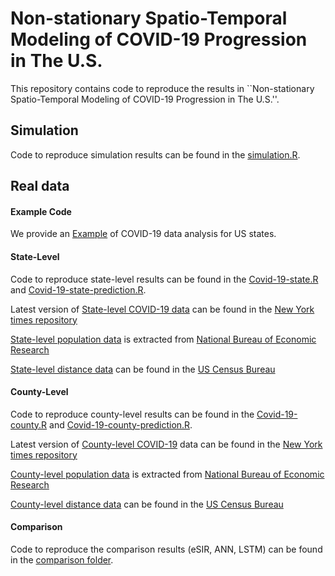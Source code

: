 # Non-stationary Spatio-Temporal Modeling of COVID-19 Progression in The U.S.
This repository contains code to reproduce the results in ``Non-stationary Spatio-Temporal Modeling of COVID-19 Progression in The U.S.''.

## Simulation

Code to reproduce simulation results can be found in the [simulation.R](simulation.R). 

## Real data

#### Example Code
We provide an [Example](Example.pdf) of COVID-19 data analysis for US states.

#### State-Level 

Code to reproduce state-level results can be found in the [Covid-19-state.R](Covid-19-state.R)  and [Covid-19-state-prediction.R](Covid-19-state-prediction.R). 

Latest version of [State-level COVID-19 data](states-05-07.csv) can be found in the [New York times repository](https://raw.githubusercontent.com/nytimes/covid-19-data/master/us-states.csv)


[State-level population data](co-est2019-alldata.csv) is extracted from [National Bureau of Economic Research](https://www2.census.gov/programs-surveys/popest/datasets/2010-2019/counties/totals/co-est2019-alldata.csv)


[State-level distance data](sf12010statedistancemiles.csv) can be found in the [US Census Bureau](http://data.nber.org/distance/2010/sf1/state/sf12010statedistancemiles.csv)


#### County-Level 

Code to reproduce county-level results can be found in the [Covid-19-county.R](Covid-19-county.R)  and [Covid-19-county-prediction.R](Covid-19-county-prediction.R). 

Latest version of [County-level  COVID-19](counties-05-12.csv) data can be found in the [New York times repository](https://raw.githubusercontent.com/nytimes/covid-19-data/master/us-counties.csv)


[County-level population data](co-est2019-alldata.csv) is extracted from [National Bureau of Economic Research](https://www2.census.gov/programs-surveys/popest/datasets/2010-2019/counties/totals/co-est2019-alldata.csv)


[County-level distance data](sf12010countydistance100miles.csv) can be found in the [US Census Bureau](http://data.nber.org/distance/2010/sf1/county/sf12010countydistance100miles.csv)

#### Comparison

Code to reproduce the comparison results (eSIR, ANN, LSTM) can be found in the [comparison folder](comparison/).
